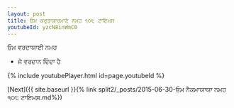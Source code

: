 ```yaml
---
layout: post
title: ਓਮ ਕਰੁਤਾਕਾਰਮਾਣੇ ਨਮਹ ੧੦੮ ਟਾਇਮਸ
youtubeId: yzcN8inWmC0
---
```

 
 
 ਓਮ ਵਰਦਾਯਾਈ ਨਮਹ  
 
 -  ਜੋ ਵਰਦਾਨ ਦਿੰਦਾ ਹੈ 
 
  
 
  
 
 
 
 
 
 


{% include youtubePlayer.html id=page.youtubeId %}
 
[Next]({{ site.baseurl }}{% link  split2/_posts/2015-06-30-ਓਮ ਨੈਕਮਾਯਾਯਾ ਨਮਹ ੧੦੮ ਟਾਇਮਸ.md%})
 
